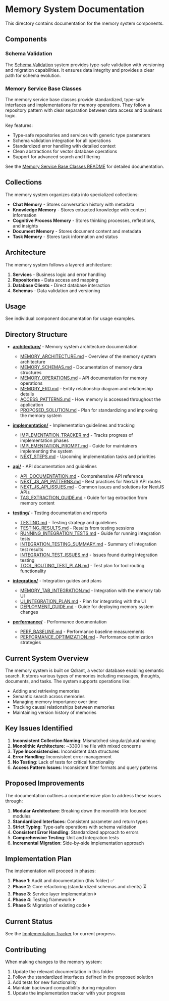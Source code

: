 # Memory System Documentation

This directory contains documentation for the memory system components.

## Components

### Schema Validation

The [Schema Validation](./SCHEMA_VALIDATION.md) system provides type-safe validation with versioning and migration capabilities. It ensures data integrity and provides a clear path for schema evolution.

### Memory Service Base Classes

The memory service base classes provide standardized, type-safe interfaces and implementations for memory operations. They follow a repository pattern with clear separation between data access and business logic.

Key features:
- Type-safe repositories and services with generic type parameters
- Schema validation integration for all operations
- Standardized error handling with detailed context
- Clean abstractions for vector database operations
- Support for advanced search and filtering

See the [Memory Service Base Classes README](../src/server/memory/services/base/README.md) for detailed documentation.

## Collections

The memory system organizes data into specialized collections:

- **Chat Memory** - Stores conversation history with metadata
- **Knowledge Memory** - Stores extracted knowledge with context information
- **Cognitive Process Memory** - Stores thinking processes, reflections, and insights
- **Document Memory** - Stores document content and metadata
- **Task Memory** - Stores task information and status

## Architecture

The memory system follows a layered architecture:

1. **Services** - Business logic and error handling
2. **Repositories** - Data access and mapping
3. **Database Clients** - Direct database interaction
4. **Schemas** - Data validation and versioning

## Usage

See individual component documentation for usage examples.

## Directory Structure

- **[architecture/](./architecture/)** - Memory system architecture documentation
  - [MEMORY_ARCHITECTURE.md](./architecture/MEMORY_ARCHITECTURE.md) - Overview of the memory system architecture
  - [MEMORY_SCHEMAS.md](./architecture/MEMORY_SCHEMAS.md) - Documentation of memory data structures
  - [MEMORY_OPERATIONS.md](./architecture/MEMORY_OPERATIONS.md) - API documentation for memory operations
  - [MEMORY_ERD.md](./architecture/MEMORY_ERD.md) - Entity relationship diagram and relationship details
  - [ACCESS_PATTERNS.md](./architecture/ACCESS_PATTERNS.md) - How memory is accessed throughout the application
  - [PROPOSED_SOLUTION.md](./architecture/PROPOSED_SOLUTION.md) - Plan for standardizing and improving the memory system

- **[implementation/](./implementation/)** - Implementation guidelines and tracking
  - [IMPLEMENTATION_TRACKER.md](./implementation/IMPLEMENTATION_TRACKER.md) - Tracks progress of implementation phases
  - [IMPLEMENTATION_PROMPT.md](./implementation/IMPLEMENTATION_PROMPT.md) - Guide for maintainers implementing the system
  - [NEXT_STEPS.md](./implementation/NEXT_STEPS.md) - Upcoming implementation tasks and priorities

- **[api/](./api/)** - API documentation and guidelines
  - [API_DOCUMENTATION.md](./api/API_DOCUMENTATION.md) - Comprehensive API reference
  - [NEXT_JS_API_PATTERNS.md](./api/NEXT_JS_API_PATTERNS.md) - Best practices for NextJS API routes
  - [NEXT_JS_API_ISSUES.md](./api/NEXT_JS_API_ISSUES.md) - Common issues and solutions for NextJS APIs
  - [TAG_EXTRACTION_GUIDE.md](./api/TAG_EXTRACTION_GUIDE.md) - Guide for tag extraction from memory content

- **[testing/](./testing/)** - Testing documentation and reports
  - [TESTING.md](./testing/TESTING.md) - Testing strategy and guidelines
  - [TESTING_RESULTS.md](./testing/TESTING_RESULTS.md) - Results from testing sessions
  - [RUNNING_INTEGRATION_TESTS.md](./testing/RUNNING_INTEGRATION_TESTS.md) - Guide for running integration tests
  - [INTEGRATION_TESTING_SUMMARY.md](./testing/INTEGRATION_TESTING_SUMMARY.md) - Summary of integration test results
  - [INTEGRATION_TEST_ISSUES.md](./testing/INTEGRATION_TEST_ISSUES.md) - Issues found during integration testing
  - [TOOL_ROUTING_TEST_PLAN.md](./testing/TOOL_ROUTING_TEST_PLAN.md) - Test plan for tool routing functionality

- **[integration/](./integration/)** - Integration guides and plans
  - [MEMORY_TAB_INTEGRATION.md](./integration/MEMORY_TAB_INTEGRATION.md) - Integration with the memory tab UI
  - [UI_INTEGRATION_PLAN.md](./integration/UI_INTEGRATION_PLAN.md) - Plan for integrating with the UI
  - [DEPLOYMENT_GUIDE.md](./integration/DEPLOYMENT_GUIDE.md) - Guide for deploying memory system changes

- **[performance/](./performance/)** - Performance documentation
  - [PERF_BASELINE.md](./performance/PERF_BASELINE.md) - Performance baseline measurements
  - [PERFORMANCE_OPTIMIZATION.md](./performance/PERFORMANCE_OPTIMIZATION.md) - Performance optimization strategies

## Current System Overview

The memory system is built on Qdrant, a vector database enabling semantic search. It stores various types of memories including messages, thoughts, documents, and tasks. The system supports operations like:

- Adding and retrieving memories
- Semantic search across memories
- Managing memory importance over time
- Tracking causal relationships between memories
- Maintaining version history of memories

## Key Issues Identified

1. **Inconsistent Collection Naming**: Mismatched singular/plural naming
2. **Monolithic Architecture**: ~3300 line file with mixed concerns
3. **Type Inconsistencies**: Inconsistent data structures
4. **Error Handling**: Inconsistent error management
5. **No Testing**: Lack of tests for critical functionality
6. **Access Pattern Issues**: Inconsistent filter formats and query patterns

## Proposed Improvements

The documentation outlines a comprehensive plan to address these issues through:

1. **Modular Architecture**: Breaking down the monolith into focused modules
2. **Standardized Interfaces**: Consistent parameter and return types
3. **Strict Typing**: Type-safe operations with schema validation
4. **Consistent Error Handling**: Standardized approach to errors
5. **Comprehensive Testing**: Unit and integration tests
6. **Incremental Migration**: Side-by-side implementation approach

## Implementation Plan

The implementation will proceed in phases:

1. **Phase 1**: Audit and documentation (this folder) ✅
2. **Phase 2**: Core refactoring (standardized schemas and clients) ⏳
3. **Phase 3**: Service layer implementation ⏵
4. **Phase 4**: Testing framework ⏵
5. **Phase 5**: Migration of existing code ⏵

## Current Status

See the [Implementation Tracker](./implementation/IMPLEMENTATION_TRACKER.md) for current progress.

## Contributing

When making changes to the memory system:

1. Update the relevant documentation in this folder
2. Follow the standardized interfaces defined in the proposed solution
3. Add tests for new functionality
4. Maintain backward compatibility during migration
5. Update the implementation tracker with your progress 